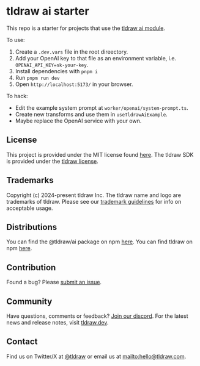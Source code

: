 # tldraw ai starter

This repo is a starter for projects that use the [tldraw ai module](https://github.com/tldraw/ai).

To use:

1. Create a `.dev.vars` file in the root direectory.
2. Add your OpenAI key to that file as an environment variable, i.e. `OPENAI_API_KEY=sk-your-key`.
3. Install dependencies with `pnpm i`
4. Run `pnpm run dev`
5. Open `http://localhost:5173/` in your browser.

To hack:

- Edit the example system prompt at `worker/openai/system-prompt.ts`.
- Create new transforms and use them in `useTldrawAiExample`.
- Maybe replace the OpenAI service with your own.

## License

This project is provided under the MIT license found [here](https://github.com/tldraw/ai/blob/main/LICENSE.md). The tldraw SDK is provided under the [tldraw license](https://github.com/tldraw/tldraw/blob/main/LICENSE.md).

## Trademarks

Copyright (c) 2024-present tldraw Inc. The tldraw name and logo are trademarks of tldraw. Please see our [trademark guidelines](https://github.com/tldraw/tldraw/blob/main/TRADEMARKS.md) for info on acceptable usage.

## Distributions

You can find the @tldraw/ai package on npm [here](https://www.npmjs.com/package/@tldraw/ai?activeTab=versions). You can find tldraw on npm [here](https://www.npmjs.com/package/@tldraw/tldraw?activeTab=versions).

## Contribution

Found a bug? Please [submit an issue](https://github.com/tldraw/ai/issues/new).

## Community

Have questions, comments or feedback? [Join our discord](https://discord.gg/rhsyWMUJxd). For the latest news and release notes, visit [tldraw.dev](https://tldraw.dev).

## Contact

Find us on Twitter/X at [@tldraw](https://twitter.com/tldraw) or email us at [mailto:hello@tldraw.com](hello@tldraw.com).
